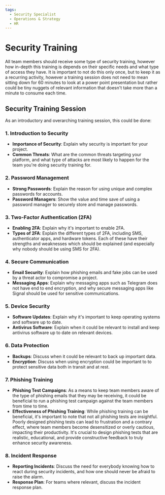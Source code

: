 ```yaml
---
tags:
  - Security Specialist
  - Operations & Strategy
  - HR
---
```


# Security Training



All team members should receive some type of security training, however how in-depth this training is depends on their specific needs and what type of access they have. It is important to not do this only once, but to keep it as a recurring activity, however a training session does not need to mean sitting down for 60 minutes to look at a power point presentation but rather could be tiny nuggets of relevant information that doesn't take more than a minute to consume each time.

## Security Training Session

As an introductory and overarching training session, this could be done:

### 1. Introduction to Security

- **Importance of Security**: Explain why security is important for your project.
- **Common Threats**: What are the common threats targeting your platform, and what type of attacks are most likely to happen for the team you're doing security training for.

### 2. Password Management

- **Strong Passwords**: Explain the reason for using unique and complex passwords for accounts.
- **Password Managers**: Show the value and time save of using a password manager to securely store and manage passwords.

### 3. Two-Factor Authentication (2FA)

- **Enabling 2FA**: Explain why it's important to enable 2FA.
- **Types of 2FA**: Explain the different types of 2FA, including SMS, authenticator apps, and hardware tokens. Each of these have their strengths and weaknesses which should be explained (and especially why nobody should be using SMS for 2FA).

### 4. Secure Communication

- **Email Security**: Explain how phishing emails and fake jobs can be used by a threat actor to compromise a project.
- **Messaging Apps**: Explain why messaging apps such as Telegram does not have end to end encryption, and why secure messaging apps like Signal should be used for sensitive communications.

### 5. Device Security

- **Software Updates**: Explain why it's important to keep operating systems and software up to date.
- **Antivirus Software**: Explain when it could be relevant to install and keep antivirus software up to date on relevant devices.

### 6. Data Protection

- **Backups**: Discuss when it could be relevant to back up important data.
- **Encryption**: Discuss when using encryption could be important to to protect sensitive data both in transit and at rest.

### 7. Phishing Training

- **Phishing Test Campaigns**: As a means to keep team members aware of the type of phishing emails that they may be receiving, it could be beneficial to run a phishing test campaign against the team members from time to time.
- **Effectiveness of Phishing Training**: While phishing training can be beneficial, it's important to note that not all phishing tests are insightful. Poorly designed phishing tests can lead to frustration and a contrary effect, where team members become desensitized or overly cautious, impacting their productivity. It's crucial to design phishing tests that are realistic, educational, and provide constructive feedback to truly enhance security awareness.

### 8. Incident Response

- **Reporting Incidents**: Discuss the need for everybody knowing how to react during security incidents, and how one should never be afraid to raise the alarm.
- **Response Plan**: For teams where relevant, discuss the incident response plan.